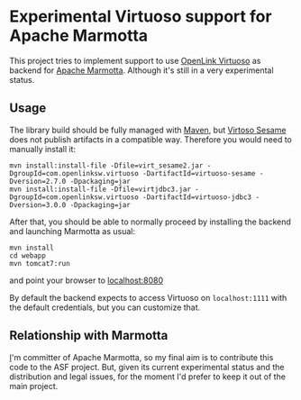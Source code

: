 # Experimental Virtuoso support for Apache Marmotta

This project tries to implement support to use [OpenLink Virtuoso](http://virtuoso.openlinksw.com/)
as backend for [Apache Marmotta](http://marmotta.apache.org). Although it's still
in a very experimental status.

## Usage

The library build should be fully managed with [Maven](http://maven.apache.org),
but [Virtoso Sesame](http://virtuoso.openlinksw.com/dataspace/doc/dav/wiki/Main/VirtSesame2Provider)
does not publish artifacts in a compatible way. Therefore you would need to manually
install it:

    mvn install:install-file -Dfile=virt_sesame2.jar -DgroupId=com.openlinksw.virtuoso -DartifactId=virtuoso-sesame -Dversion=2.7.0 -Dpackaging=jar
    mvn install:install-file -Dfile=virtjdbc3.jar -DgroupId=com.openlinksw.virtuoso -DartifactId=virtuoso-jdbc3 -Dversion=3.0.0 -Dpackaging=jar

After that, you should be able to normally proceed by installing the backend and
launching Marmotta as usual:

    mvn install
    cd webapp
    mvn tomcat7:run

and point your browser to [localhost:8080](http://localhost:8080)

By default the backend expects to access Virtuoso on `localhost:1111`
with the default credentials, but you can customize that.

## Relationship with Marmotta

[I](http://www.wikier.org)'m committer of Apache Marmotta, so my final aim is to 
contribute this code to the ASF project. But, given its current experimental 
status and the distribution and legal issues, for the moment I'd prefer to keep 
it out of the main project.

